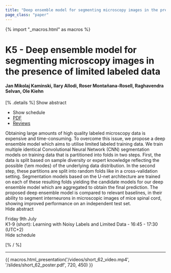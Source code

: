 ```yaml
---
title: "Deep ensemble model for segmenting microscopy images in the presence of limited labeled data"
page_class: "paper"
---
```


{% import "_macros.html" as macros %}

# K5 - Deep ensemble model for segmenting microscopy images in the presence of limited labeled data

#### Jan Mikolaj Kaminski, Ilary Allodi, Roser Montañana-Rosell, Raghavendra Selvan, Ole Kiehn

[% .details %]
<a class="toggle_visibility" data-selector=".abstract" data-level="3">Show abstract</a>
- <a class="toggle_visibility" data-selector=".schedule" data-level="3">Show schedule</a>
- <a href="https://openreview.net/pdf?id=PLSdnHPx-W6">PDF</a>
- <a href="https://openreview.net/forum?id=PLSdnHPx-W6">Reviews</a>

<p>
    <span class="abstract">
        Obtaining large amounts of high quality labeled microscopy data is expensive and time-consuming. To overcome this issue, we propose a deep ensemble model which aims to utilise limited labeled training data. We train multiple identical Convolutional Neural Network (CNN) segmentation models on training data that is partitioned into folds in two steps. First, the data is split based on sample diversity or expert knowledge reflecting the possible {\em modes} of the underlying data distribution. In the second step, these partitions are split into random folds like in a cross-validation setting. Segmentation models based on the U-net architecture are trained on each of these resulting folds yielding the candidate models for our deep ensemble model which are aggregated to obtain the final prediction. The proposed deep ensemble model is compared to relevant baselines, in their ability to segment interneurons in microscopic images of mice spinal cord, showing improved performance on an independent test set.
        <br>
        <span class="actions"><a class="toggle_visibility" data-level="2">Hide abstract</a></span>
    </span>
</p>

<p>
    <span class="schedule">
         Friday 9th July<br>K1-9 (short): Learning with Noisy Labels and Limited Data - 16:45 - 17:30 (UTC+2)
        <br>
        <span class="actions"><a class="toggle_visibility" data-level="2">Hide schedule</a></span>
    </span>
</p>

[% / %]


---

{{ macros.html_presentation('/videos/short_62_video.mp4', '/slides/short_62_poster.pdf', 720, 450) }}
